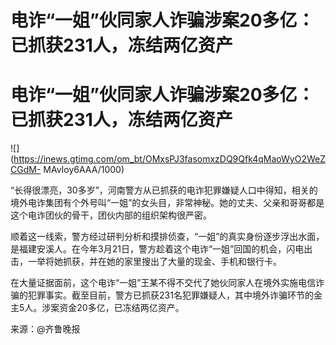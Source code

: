 # 电诈“一姐”伙同家人诈骗涉案20多亿：已抓获231人，冻结两亿资产

# 电诈“一姐”伙同家人诈骗涉案20多亿：已抓获231人，冻结两亿资产

![](https://inews.gtimg.com/om_bt/OMxsPJ3fasomxzDQ9Qfk4qMaoWyO2WeZCGdM-
MAvIoy6AAA/1000)

“长得很漂亮，30多岁”，河南警方从已抓获的电诈犯罪嫌疑人口中得知，相关的境外电诈集团有个外号叫“一姐”的女头目，非常神秘。她的丈夫、父亲和哥哥都是这个电诈团伙的骨干，团伙内部的组织架构很严密。

顺着这一线索，警方经过研判分析和摸排侦查，“一姐”的真实身份逐步浮出水面，是福建安溪人。在今年3月21日，警方趁着这个电诈“一姐”回国的机会，闪电出击，一举将她抓获，并在她的家里搜出了大量的现金、手机和银行卡。

在大量证据面前，这个电诈“一姐”王某不得不交代了她伙同家人在境外实施电信诈骗的犯罪事实。截至目前，警方已抓获231名犯罪嫌疑人，其中境外诈骗环节的金主5人。涉案资金20多亿，已冻结两亿资产。

来源：@齐鲁晚报

